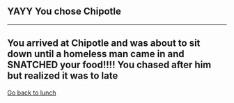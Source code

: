 ## YAYY You chose Chipotle
---
You arrived at Chipotle and was about to sit down until a homeless man came in and SNATCHED your food!!!! You chased after him but realized it was to late
---
[Go back to lunch](../Lunch.md)
